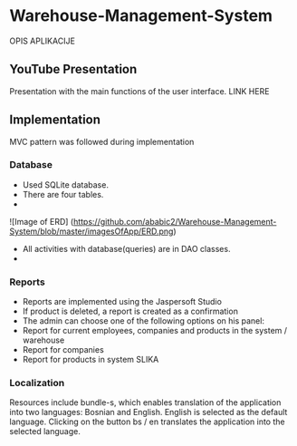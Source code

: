 # Warehouse-Management-System

OPIS APLIKACIJE

## YouTube Presentation

Presentation with the main functions of the user interface.
LINK HERE

## Implementation

MVC pattern was followed during implementation

### Database 

- Used SQLite database.
- There are four tables.
- 
![Image of ERD]
(https://github.com/ababic2/Warehouse-Management-System/blob/master/imagesOfApp/ERD.png)

- All activities with database(queries) are in DAO classes.
- 
### Reports

- Reports are implemented using the Jaspersoft Studio
- If product is deleted, a report is created as a confirmation
- The admin can choose one of the following options on his panel:
 - Report for current employees, companies and products in the system / warehouse
 - Report for companies
 - Report for products in system
 SLIKA
 
 ### Localization
 
Resources include bundle-s, which enables translation of the application into two languages:
Bosnian and English.
English is selected as the default language.
Clicking on the button bs / en translates the application into the selected language.
